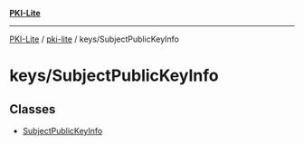 [**PKI-Lite**](../../../README.md)

---

[PKI-Lite](../../../README.md) / [pki-lite](../../README.md) / keys/SubjectPublicKeyInfo

# keys/SubjectPublicKeyInfo

## Classes

- [SubjectPublicKeyInfo](classes/SubjectPublicKeyInfo.md)
